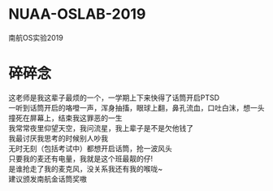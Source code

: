 # NUAA-OSLAB-2019
南航OS实验2019

# 碎碎念
这老师是我这辈子最烦的一个，一学期上下来快得了话筒开启PTSD  
一听到话筒开启的咯噔一声，浑身抽搐，眼球上翻，鼻孔流血，口吐白沫，想一头撞死在屏幕上，结束我这罪恶的一生  
我常常夜里仰望天空，我问流星，我上辈子是不是欠他钱了  
我最讨厌我思考的时候别人吵我  
无时无刻（包括考试中）都想开启话筒，抢一波风头  
只要我的麦还有电量，我就是这个班最靓的仔!  
是谁抢走了我的麦克风，没关系我还有我的喉咙~    
建议颁发南航金话筒奖嗷    
